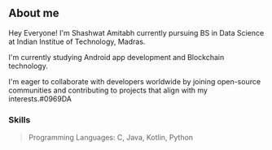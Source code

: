 ## About me 
Hey Everyone! I'm Shashwat Amitabh currently pursuing BS in Data Science at Indian Institue of Technology, Madras.

I'm currently studying Android app development and Blockchain technology. 

I'm eager to collaborate with developers worldwide by joining open-source communities and contributing to projects that align with my interests.#0969DA



### Skills

> Programming Languages: C, Java, Kotlin, Python


<!--
**123-Shashwat/123-Shashwat** is a ✨ _special_ ✨ repository because its `README.md` (this file) appears on your GitHub profile.


-->
